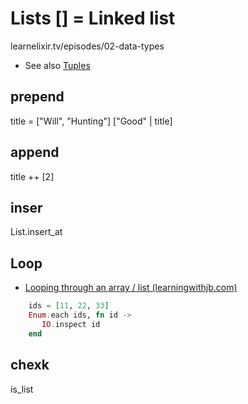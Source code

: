 # Lists [] = Linked list

learnelixir.tv/episodes/02-data-types

* See also [Tuples](Tuple.md)

## prepend

title = ["Will", "Hunting"] 
["Good" | title] 

## append

title ++ [2]

## inser
List.insert_at

## Loop

* [Looping through an array / list (learningwithjb.com)](http://learningwithjb.com/posts/looping-through-an-array-or-list-)

```ex
    ids = [11, 22, 33]
    Enum.each ids, fn id ->
       IO.inspect id
    end
```

## chexk

is_list
